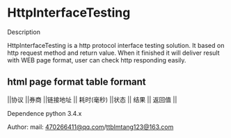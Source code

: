 # HttpInterfaceTesting

Description

HttpInterfaceTesting is a http  protocol interface testing solution. It based on http request method and return value. When it finished it will deliver result with  WEB page format, user can check  http  responding easily. 

html page format
 table formant
 -----------------------------------------------------------
 ||协议 ||券商 ||链接地址 ||  耗时(毫秒)   ||状态  || 结果 || 返回值 ||

Dependence
python 3.4.x


Author:
mail: 470266411@qq.com/ttblmtang123@163.com




 
 
 
